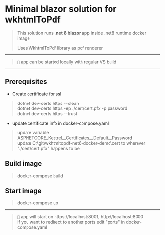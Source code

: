 ﻿# Minimal blazor solution for wkhtmlToPdf

> This solution runs **.net 8 blazor** app inside .net8 runtime docker image
> 
> Uses WkhtmlToPdf library as pdf renderer

---

> ``📝`` app can be started locally with regular VS build

---

## Prerequisites

* Create certificate for ssl

> dotnet dev-certs https --clean  
> dotnet dev-certs https -ep ./cert/cert.pfx -p password  
> dotnet dev-certs https --trust  

* update certificate info in docker-compose.yaml

> update variable ASPNETCORE_Kestrel__Certificates__Default__Password  
> update C:\git\wkhtmltopdf-net6-docker-demo\cert to wherever "./cert/cert.pfx" happens to be

## Build image

> docker-compose build

## Start image

> docker-compose up

---

> ``📝`` app will start on https://localhost:8001, http://localhost:8000  
> if you want to redirect to another ports edit "ports" in docker-compose.yaml
